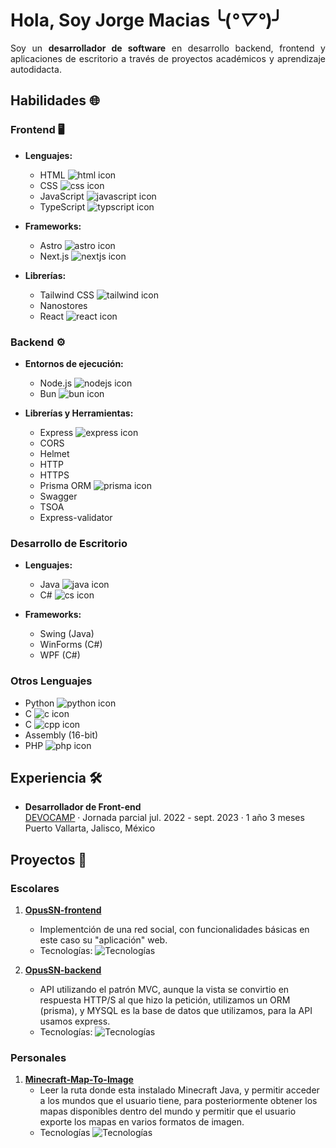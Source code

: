 # Hola, Soy Jorge Macias ╰(_°▽°_)╯

<p align="justify">
  Soy un <b>desarrollador de software</b> en desarrollo backend, frontend y aplicaciones
  de escritorio a través de proyectos académicos y aprendizaje autodidacta.
</p>

## Habilidades 🌐

### Frontend 🖥️

- **Lenguajes:**
  - HTML ![html icon](https://skillicons.dev/icons?i=html)
  - CSS ![css icon](https://skillicons.dev/icons?i=css)
  - JavaScript ![javascript icon](https://skillicons.dev/icons?i=javascript)
  - TypeScript ![typscript icon](https://skillicons.dev/icons?i=ts)

- **Frameworks:**
  - Astro ![astro icon](https://skillicons.dev/icons?i=astro)
  - Next.js ![nextjs icon](https://skillicons.dev/icons?i=nextjs)

- **Librerías:**
  - Tailwind CSS ![tailwind icon](https://skillicons.dev/icons?i=tailwind)
  - Nanostores
  - React ![react icon](https://skillicons.dev/icons?i=react)

### Backend ⚙️

- **Entornos de ejecución:**
  - Node.js ![nodejs icon](https://skillicons.dev/icons?i=nodejs)
  - Bun ![bun icon](https://skillicons.dev/icons?i=bun)

- **Librerías y Herramientas:**
  - Express ![express icon](https://skillicons.dev/icons?i=express)
  - CORS
  - Helmet
  - HTTP
  - HTTPS
  - Prisma ORM ![prisma icon](https://skillicons.dev/icons?i=prisma)
  - Swagger
  - TSOA
  - Express-validator

### Desarrollo de Escritorio

- **Lenguajes:**
  - Java ![java icon](https://skillicons.dev/icons?i=java)
  - C# ![cs icon](https://skillicons.dev/icons?i=cs)

- **Frameworks:**
  - Swing (Java)
  - WinForms (C#)
  - WPF (C#)

### Otros Lenguajes

- Python ![python icon](https://skillicons.dev/icons?i=python)
- C ![c icon](https://skillicons.dev/icons?i=c)
- C ![cpp icon](https://skillicons.dev/icons?i=cpp)
- Assembly (16-bit)
- PHP ![php icon](https://skillicons.dev/icons?i=php)

## Experiencia 🛠️

- **Desarrollador de Front-end**  
[DEVOCAMP](https://www.linkedin.com/company/devocapm/) ·
Jornada parcial
jul. 2022 - sept. 2023 · 1 año 3 meses  
Puerto Vallarta, Jalisco, México

## Proyectos 🚀

### Escolares

1. [**OpusSN-frontend**](https://github.com/Jorgemacias-12/OpusSN-frontend)
   - Implementción de una red social, con funcionalidades básicas en este caso su
   "aplicación" web.
   - Tecnologías: ![Tecnologías](https://skillicons.dev/icons?i=astro,react,html,css,js,tailwind,ts)

2. [**OpusSN-backend**](https://github.com/Jorgemacias-12/OpusSN-backend)
   - API utilizando el patrón MVC, aunque la vista se convirtio en respuesta
   HTTP/S al que hizo la petición, utilizamos un ORM (prisma), y MYSQL es la
   base de datos que utilizamos, para la API usamos express.
   - Tecnologías: ![Tecnologías](https://skillicons.dev/icons?i=expressjs,prisma,mysql,bun,)

### Personales

1. [**Minecraft-Map-To-Image**](https://github.com/Jorgemacias-12/Minecraft-Map-To-Image)
   - Leer la ruta donde esta instalado Minecraft Java, y permitir acceder a los
   mundos que el usuario tiene, para posteriormente obtener los mapas disponibles
   dentro del mundo y permitir que el usuario exporte los
   mapas en varios formatos de imagen.
   - Tecnologías ![Tecnologías](https://skillicons.dev/icons?i=cs)
